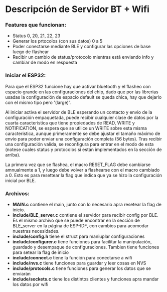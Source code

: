 # Descripción de Servidor BT + Wifi

### Features que funcionan:

* Status 0, 20, 21, 22, 23
* Generar los prtocolos (con sus datos) 0 a 5
* Poder conectarse mediante BLE y configurar las opciones de base luego de flashear
* Recibir un cambio de status/protocolo mientras está enviando info y cambiar de modo en respuesta


### Iniciar el ESP32:

Para que el ESP32 funcione hay que activar bluetooth y el flasheo con espacio grande en las configuraciones del chip, dado que por las librerias usadas la configuración de espacio default se queda chica, hay que dejarlo con el mismo tipo pero '(large)'.

Al iniciar activa el servidor de BLE esperando un contacto y envio de la configuración empaquetada, puede recibir cualquier clase de datos por la cuarta caracteristica que tiene propiedades de READ, WRITE y NOTIFICATION, se espera que se utilice un WRITE sobre esta misma caracteristica, aunque primeramente se debe ajustar el tamaño máximo de envio para poder enviar una configuración completa (56 bytes). Tras recibir una configuración valida, se reconfigura para entrar en el modo de esta (notese cuales status y protocolos si están implementados en la sección de arriba).

La primera vez que se flashea, el macro RESET_FLAG debe cambiarse amnualmente a 1, y luego debe volver a flashearse con el macro cambiado a 0. Esto es para resettear la flag que indica que ya se hizo la configuración inicial por BLE.

### Archivos:

* **MAIN.c** contiene el main, junto con lo necesario apra resetear la flag de inicio.
* **include/BLE_server.c** contiene el servidor para recibir config por BLE. Es el mismo archivo que se puede encontrar en la sección de BLE_server en la página de ESP-IDF, con cambios para acomodar nuestras necesidades.
* **include/config.h** tiene el struct para maniuplar configuraciones
* **include/configurer.c** tiene funciones para facilitar la manipulación, guardado y desempaque de configuraciones. Tambien tiene funciones para setear la flag de inicio
* **include/connect.c** tiene la función para conectarse a wifi
* **include/nvs.c** tiene funciones para guardar y leer cosas en NVS
* **include/protocols.c** tiene funciones para generar los datos que se enviarán
* **include/sockets.c** tiene los distintos clientes y funciones apra mandar los datos por wifi